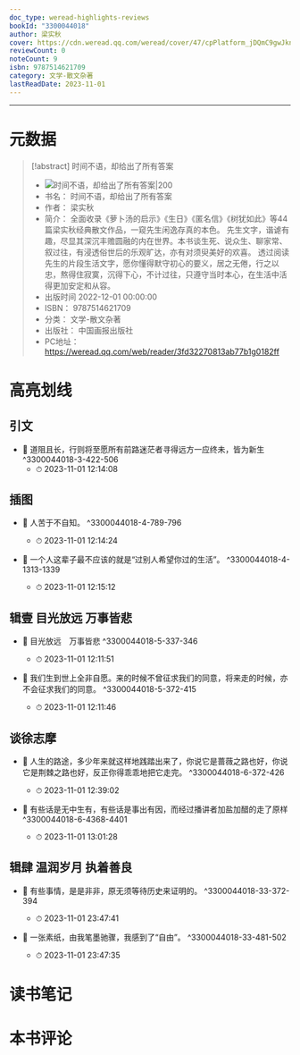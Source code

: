 ```yaml
---
doc_type: weread-highlights-reviews
bookId: "3300044018"
author: 梁实秋
cover: https://cdn.weread.qq.com/weread/cover/47/cpPlatform_jDQmC9gwJkn5RSbX55fR4E/t7_cpPlatform_jDQmC9gwJkn5RSbX55fR4E.jpg
reviewCount: 0
noteCount: 9
isbn: 9787514621709
category: 文学-散文杂著
lastReadDate: 2023-11-01
---
```


---
# 元数据
> [!abstract] 时间不语，却给出了所有答案
> - ![ 时间不语，却给出了所有答案|200](https://cdn.weread.qq.com/weread/cover/47/cpPlatform_jDQmC9gwJkn5RSbX55fR4E/t7_cpPlatform_jDQmC9gwJkn5RSbX55fR4E.jpg)
> - 书名： 时间不语，却给出了所有答案
> - 作者： 梁实秋
> - 简介： 全面收录《萝卜汤的启示》《生日》《匿名信》《树犹如此》等44篇梁实秋经典散文作品，一窥先生闲逸存真的本色。
先生文字，谐谑有趣，尽显其深沉丰赡圆融的内在世界。本书谈生死、说众生、聊家常、叙过往，有浸透俗世后的乐观旷达，亦有对须臾美好的欢喜。
透过阅读先生的片段生活文字，愿你懂得默守初心的要义，居之无倦，行之以忠，熬得住寂寞，沉得下心，不计过往，只遵守当时本心，在生活中活得更加安定和从容。
> - 出版时间 2022-12-01 00:00:00
> - ISBN： 9787514621709
> - 分类： 文学-散文杂著
> - 出版社： 中国画报出版社
> - PC地址：https://weread.qq.com/web/reader/3fd32270813ab77b1g0182ff

# 高亮划线

## 引文


- 📌 道阻且长，行则将至愿所有前路迷茫者寻得远方一应终未，皆为新生  ^3300044018-3-422-506
    - ⏱ 2023-11-01 12:14:08 
## 插图


- 📌 人苦于不自知。  ^3300044018-4-789-796
    - ⏱ 2023-11-01 12:14:24 

- 📌 一个人这辈子最不应该的就是“过别人希望你过的生活”。  ^3300044018-4-1313-1339
    - ⏱ 2023-11-01 12:15:12 
## 辑壹 目光放远 万事皆悲


- 📌 目光放远　万事皆悲  ^3300044018-5-337-346
    - ⏱ 2023-11-01 12:11:51 

- 📌 我们生到世上全非自愿。来的时候不曾征求我们的同意，将来走的时候，亦不会征求我们的同意。  ^3300044018-5-372-415
    - ⏱ 2023-11-01 12:11:46 
## 谈徐志摩


- 📌 人生的路途，多少年来就这样地践踏出来了，你说它是蔷薇之路也好，你说它是荆棘之路也好，反正你得乖乖地把它走完。  ^3300044018-6-372-426
    - ⏱ 2023-11-01 12:39:02 

- 📌 有些话是无中生有，有些话是事出有因，而经过播讲者加盐加醋的走了原样  ^3300044018-6-4368-4401
    - ⏱ 2023-11-01 13:01:28 
## 辑肆 温润岁月 执着善良


- 📌 有些事情，是是非非，原无须等待历史来证明的。  ^3300044018-33-372-394
    - ⏱ 2023-11-01 23:47:41 

- 📌 一张素纸，由我笔墨驰骤，我感到了“自由”。  ^3300044018-33-481-502
    - ⏱ 2023-11-01 23:47:35 
# 读书笔记

# 本书评论
